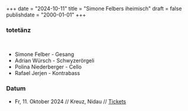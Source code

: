 +++
date = "2024-10-11"
title = "Simone Felbers iheimisch"
draft = false
publishdate = "2000-01-01"
+++
### totetänz
<br>

* Simone Felber - Gesang
* Adrian Würsch - Schwyzerörgeli
* Polina Niederberger - Cello
* Rafael Jerjen - Kontrabass

### Datum

* Fr, 11. Oktober 2024 // Kreuz, Nidau // [Tickets](https://kartellculturel.ch/de/programm#event-1823)
